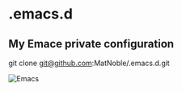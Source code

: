 # .emacs.d
## My Emace private configuration

git clone git@github.com:MatNoble/.emacs.d.git

![Emacs](https://github.com/MatNoble/Picture/blob/master/emacs.png)
